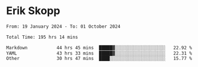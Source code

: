 # Erik Skopp
<!--START_SECTION:waka-->

```txt
From: 19 January 2024 - To: 01 October 2024

Total Time: 195 hrs 14 mins

Markdown           44 hrs 45 mins  █████▓░░░░░░░░░░░░░░░░░░░   22.92 %
YAML               43 hrs 33 mins  █████▓░░░░░░░░░░░░░░░░░░░   22.31 %
Other              30 hrs 47 mins  ████░░░░░░░░░░░░░░░░░░░░░   15.77 %
```

<!--END_SECTION:waka-->
